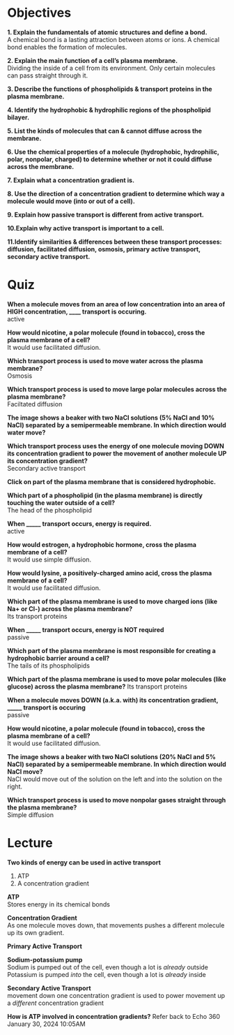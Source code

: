 # Objectives

**1. Explain the fundamentals of atomic structures and define a bond.**  
A chemical bond is a lasting attraction between atoms or ions.
A chemical bond enables the formation of molecules. 

**2. Explain the main function of a cell’s plasma membrane.**  
Dividing the inside of a cell from its environment.
Only certain molecules can pass straight through it.


**3. Describe the functions of phospholipids & transport proteins in the plasma membrane.**  


**4. Identify the hydrophobic & hydrophilic regions of the phospholipid bilayer.**

**5. List the kinds of molecules that can & cannot diffuse across the membrane.**  

**6. Use the chemical properties of a molecule (hydrophobic, hydrophilic, polar, nonpolar, charged) to determine whether or not it could diffuse across the membrane.**

**7. Explain what a concentration gradient is.**  

**8. Use the direction of a concentration gradient to determine which way a molecule would move (into or out of a cell).** 

**9. Explain how passive transport is different from active transport.**

**10.Explain why active transport is important to a cell.**  

**11.Identify similarities & differences between these transport processes: diffusion, facilitated diffusion, osmosis, primary active transport, secondary active transport.** 

# Quiz  

**When a molecule moves from an area of low concentration into an area of HIGH concentration, ____ transport is occuring.**  
active  

**How would nicotine, a polar molecule (found in tobacco), cross the plasma membrane of a cell?**  
It would use facilitated diffusion.  

**Which transport process is used to move water across the plasma membrane?**  
Osmosis  

**Which transport process is used to move large polar molecules across the plasma membrane?**  
Faciltated diffusion

**The image shows a beaker with two NaCl solutions (5% NaCl and 10% NaCl) separated by a semipermeable membrane. In which direction would water move?**  

**Which transport process uses the energy of one molecule moving DOWN its concentration gradient to power the movement of another molecule UP its concentration gradient?**  
Secondary active transport  

**Click on part of the plasma membrane that is considered hydrophobic.**  

**Which part of a phospholipid (in the plasma membrane) is directly touching the water outside of a cell?**  
The head of the phospholipid  

**When _____ transport occurs, energy is required.**  
active  

**How would estrogen, a hydrophobic hormone, cross the plasma membrane of a cell?**  
It would use simple diffusion.  

**How would lysine, a positively-charged amino acid, cross the plasma membrane of a cell?**  
It would use facilitated diffusion.  


**Which part of the plasma membrane is used to move charged ions (like Na+ or Cl-) across the plasma membrane?**  
Its transport proteins

**When _____ transport occurs, energy is NOT required**  
passive  

**Which part of the plasma membrane is most responsible for creating a hydrophobic barrier around a cell?**  
The tails of its phospholipids  

**Which part of the plasma membrane is used to move polar molecules (like glucose) across the plasma membrane?** 
Its transport proteins 

**When a molecule moves DOWN (a.k.a. with) its concentration gradient, _____ transport is occuring**  
passive  

**How would nicotine, a polar molecule (found in tobacco), cross the plasma membrane of a cell?**  
It would use facilitated diffusion.  


**The image shows a beaker with two NaCl solutions (20% NaCl and 5% NaCl) separated by a semipermeable membrane. In which direction would NaCl move?**  
NaCl would move out of the solution on the left and into the solution on the right.  

**Which transport process is used to move nonpolar gases straight through the plasma membrane?**  
Simple diffusion


# Lecture

**Two kinds of energy can be used in active transport** 
1. ATP
2. A concentration gradient  

**ATP**  
Stores energy in its chemical bonds  

**Concentration Gradient**  
As one molecule moves down, that movements pushes a different molecule up its own gradient.




**Primary Active Transport**  

**Sodium-potassium pump**  
Sodium is pumped out of the cell, even though a lot is *already* outside
Potassium is pumped *into* the cell, even though a lot is *already* inside

**Secondary Active Transport**  
movement down one concentration gradient is used to power movement up a *different* concentration gradient

**How is ATP involved in concentration gradients?** 
Refer back to Echo 360
January 30, 2024 10:05AM 



